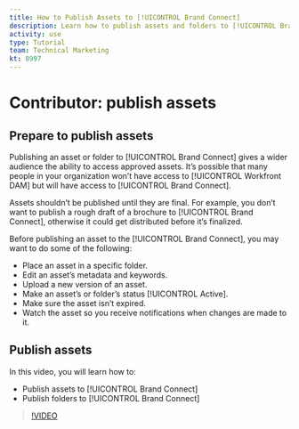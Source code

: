 ```yaml
---
title: How to Publish Assets to [!UICONTROL Brand Connect]
description: Learn how to publish assets and folders to [!UICONTROL Brand Connect] in [!UICONTROL Workfront DAM].
activity: use
type: Tutorial
team: Technical Marketing
kt: 8997
---
```

# Contributor: publish assets

## Prepare to publish assets

Publishing an asset or folder to [!UICONTROL Brand Connect] gives a wider audience the ability to access approved assets. It’s possible that many people in your organization won’t have access to [!UICONTROL Workfront DAM] but will have access to [!UICONTROL Brand Connect].

Assets shouldn’t be published until they are final. For example, you don’t want to publish a rough draft of a brochure to [!UICONTROL Brand Connect], otherwise it could get distributed before it’s finalized.

Before publishing an asset to the [!UICONTROL Brand Connect], you may want to do some of the following:

* Place an asset in a specific folder.
* Edit an asset’s metadata and keywords.
* Upload a new version of an asset.
* Make an asset’s or folder’s status [!UICONTROL Active].
* Make sure the asset isn’t expired.
* Watch the asset so you receive notifications when changes are made to it.

## Publish assets

In this video, you will learn how to:

* Publish assets to [!UICONTROL Brand Connect]
* Publish folders to [!UICONTROL Brand Connect]

>[!VIDEO](https://video.tv.adobe.com/v/335257/?quality=12)
